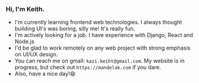 ### Hi, I'm Keith.

<!--
**MandelaK/mandelak** is a ✨ _special_ ✨ repository because its `README.md` (this file) appears on your GitHub profile.

Here are some ideas to get you started:

- 🔭 I’m currently working on ...
- 🌱 I’m currently learning ...
- 👯 I’m looking to collaborate on ...
- 🤔 I’m looking for help with ...
- 💬 Ask me about ...
- 📫 How to reach me: ...
- 😄 Pronouns: ...
- ⚡ Fun fact: ...
-->

- I'm currently learning frontend web technologies. I always thought building UI's was boring, silly me! It's really fun.
- I'm actively looking for a job. I have experience with Django, React and Node.js
- I'd be glad to work remotely on any web project with strong emphasis on UI/UX design.
- You can reach me on gmail: `kazi.keiht@gmail.com`. My website is in progress, but check out `https://mandelak.com` if you dare.
- Also, have a nice day!😄
